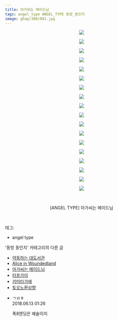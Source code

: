 ```yaml
---
title: 아가씨는 메이드님
tags: angel_type ANGEL_TYPE 동방_동인지
image: ghap/388/001.jpg
---
```

<div class="article">
<p style="text-align: center; clear: none; float: none;"><img src="{{ site.nasurl }}/ghap/388/001.jpg"/></p>
<p style="text-align: center; clear: none; float: none;"><img src="{{ site.nasurl }}/ghap/388/002.jpg"/></p>
<p style="text-align: center; clear: none; float: none;"><img src="{{ site.nasurl }}/ghap/388/003.jpg"/></p>
<p style="text-align: center; clear: none; float: none;"><img src="{{ site.nasurl }}/ghap/388/004.jpg"/></p>
<p style="text-align: center; clear: none; float: none;"><img src="{{ site.nasurl }}/ghap/388/005.jpg"/></p>
<p style="text-align: center; clear: none; float: none;"><img src="{{ site.nasurl }}/ghap/388/006.jpg"/></p>
<p style="text-align: center; clear: none; float: none;"><img src="{{ site.nasurl }}/ghap/388/007.jpg"/></p>
<p style="text-align: center; clear: none; float: none;"><img src="{{ site.nasurl }}/ghap/388/008.jpg"/></p>
<p style="text-align: center; clear: none; float: none;"><img src="{{ site.nasurl }}/ghap/388/009.jpg"/></p>
<p style="text-align: center; clear: none; float: none;"><img src="{{ site.nasurl }}/ghap/388/010.jpg"/></p>
<p style="text-align: center; clear: none; float: none;"><img src="{{ site.nasurl }}/ghap/388/011.jpg"/></p>
<p style="text-align: center; clear: none; float: none;"><img src="{{ site.nasurl }}/ghap/388/012.jpg"/></p>
<p style="text-align: center; clear: none; float: none;"><img src="{{ site.nasurl }}/ghap/388/013.jpg"/></p>
<p style="text-align: center; clear: none; float: none;"><img src="{{ site.nasurl }}/ghap/388/014.jpg"/></p>
<p style="text-align: center; clear: none; float: none;"><img src="{{ site.nasurl }}/ghap/388/015.jpg"/></p>
<p style="text-align: center; clear: none; float: none;"><img src="{{ site.nasurl }}/ghap/388/016.jpg"/></p>
<p style="text-align: center; clear: none; float: none;"><img src="{{ site.nasurl }}/ghap/388/017.jpg"/></p>
<p style="text-align: center; clear: none; float: none;"><img src="{{ site.nasurl }}/ghap/388/018.jpg"/></p>
<p style="text-align: center; clear: none; float: none;"><br/></p>
<p style="text-align: center; clear: none; float: none;">[ANGEL TYPE] 아가씨는 메이드님</p>
<p><br/></p>
</div><div class="tagTrail">
<p>태그: </p>
<ul>
<li>angel type</li>
</ul>
</div><div class="another">
<p>'동방 동인지' 카테고리의 다른 글</p>
<ul>
<li><a href="/2016-06-21-ghap_390">약동하는 대도서관</a></li>
<li><a href="/2016-06-21-ghap_389">Alice in Woundedland</a></li>
<li><a href="/2016-06-21-ghap_388">아가씨는 메이드님</a></li>
<li><a href="/2016-06-21-ghap_387">터프가이</a></li>
<li><a href="/2016-06-21-ghap_386">키미타가에</a></li>
<li><a href="/2016-06-20-ghap_385">토오노환상향</a></li>
</ul>
</div><div class="cb_module cb_fluid">
<div class="cb_wrt cb_profile">
<div class="comment">
<ul>
<li class="cb_thumb_off" id="comment15269901">
<div class="cb_comment_area">
<div class="cb_info_area">
<div class="cb_section">
<span class="cb_nick_name">ㄱㅁㅎ</span>
</div>
<div class="cb_section">
<span class="cb_date">2018.06.13 01:26 </span>
</div>
</div>
<div class="cb_dsc_comment">
<p class="cb_dsc">
											폭8엔딩은 예술이지
										</p>
</div>
</div></li>
</ul>
</div>
</div><!-- commentList close -->
</div>